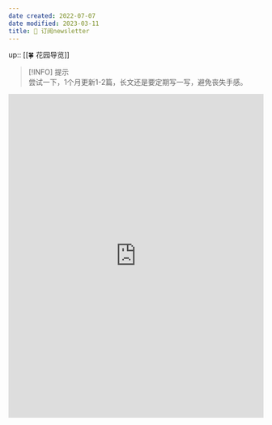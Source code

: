 ```yaml
---
date created: 2022-07-07
date modified: 2023-03-11
title: 📩 订阅newsletter
---
```


up:: [[🍀 花园导览]]

>[!INFO] 提示  
> 尝试一下，1个月更新1-2篇，长文还是要定期写一写，避免丧失手感。

<iframe border=0 frameborder=0 src="https://oldwinter.zhubai.love/" allow="fullscreen" style="height: 640px; width: 100%; z-index: 999;"></iframe>
